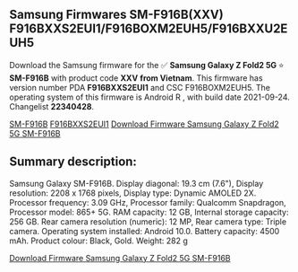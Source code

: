 <h2>Samsung Firmwares SM-F916B(XXV) F916BXXS2EUI1/F916BOXM2EUH5/F916BXXU2EUH5</h2>
Download the Samsung firmware for the ✅ <strong>Samsung Galaxy Z Fold2 5G </strong> ⭐ <strong>SM-F916B</strong> with product code <strong>XXV</strong> <strong> from Vietnam</strong>. This firmware has version number PDA <strong>F916BXXS2EUI1</strong> and CSC F916BOXM2EUH5. The operating system of this firmware is Android R , with build date 2021-09-24. Changelist <strong>22340428</strong>.


[SM-F916B](https://samfirm.shop/samsung/model/SM-F916B)
[F916BXXS2EUI1](https://samfirm.shop/samsung/pda/F916BXXS2EUI1)
[Download Firmware Samsung Galaxy Z Fold2 5G SM-F916B](https://samfirm.shop/samsung/firmware/459673)
<h2>Summary description:</h2>
<p>Samsung Galaxy SM-F916B. Display diagonal: 19.3 cm (7.6"), Display resolution: 2208 x 1768 pixels, Display type: Dynamic AMOLED 2X. Processor frequency: 3.09 GHz, Processor family: Qualcomm Snapdragon, Processor model: 865+ 5G. RAM capacity: 12 GB, Internal storage capacity: 256 GB. Rear camera resolution (numeric): 12 MP, Rear camera type: Triple camera. Operating system installed: Android 10.0. Battery capacity: 4500 mAh. Product colour: Black, Gold. Weight: 282 g</p>


[Download Firmware Samsung Galaxy Z Fold2 5G SM-F916B](https://samfirm.shop/samsung/firmware/459673)
